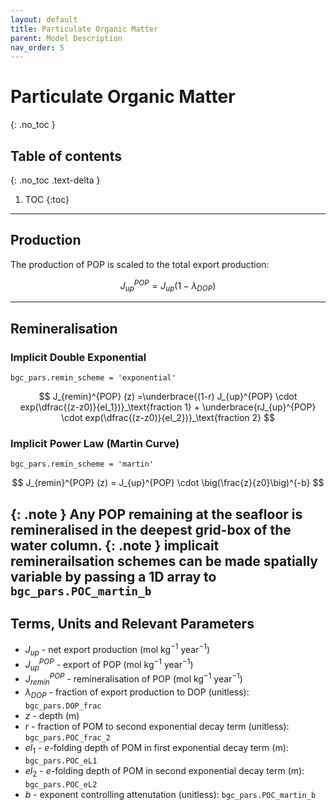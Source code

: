 ```yaml
---
layout: default
title: Particulate Organic Matter
parent: Model Description
nav_order: 5
---
```


# Particulate Organic Matter
{: .no_toc }

## Table of contents
{: .no_toc .text-delta }

1. TOC
{:toc}

---

## Production

The production of POP is scaled to the total export production:

$$ J_{up}^{POP} = J_{up} (1 - \lambda_{DOP}) $$

---

## Remineralisation

### Implicit Double Exponential 

`bgc_pars.remin_scheme = 'exponential'`

$$ J_{remin}^{POP} (z)  =\underbrace{(1-r) J_{up}^{POP} \cdot exp(\dfrac{(z-z0)}{el_1})}_\text{fraction 1} + \underbrace{rJ_{up}^{POP} \cdot exp(\dfrac{(z-z0)}{el_2})}_\text{fraction 2} $$

### Implicit Power Law (Martin Curve) 

`bgc_pars.remin_scheme = 'martin'`

$$ J_{remin}^{POP} (z) = J_{up}^{POP} \cdot \big(\frac{z}{z0}\big)^{-b} $$

{: .note } Any POP remaining at the seafloor is remineralised in the deepest grid-box of the water column.
{: .note } implicait reminerailsation schemes can be made spatially variable by passing a 1D array to `bgc_pars.POC_martin_b` 
---

## Terms, Units and Relevant Parameters

* $J_{up}$ - net export production (mol kg$^{-1}$ year$^{-1}$)
* $J_{up}^{POP}$ - export of POP (mol kg$^{-1}$ year$^{-1}$)
* $J_{remin}^{POP}$ - remineralisation of POP (mol kg$^{-1}$ year$^{-1}$)
* $\lambda_{DOP}$ - fraction of export production to DOP (unitless): `bgc_pars.DOP_frac`
* $z$ - depth (m)
* $r$ - fraction of POM to second exponential decay term (unitless): `bgc_pars.POC_frac_2` 
* $el_1$ - _e_-folding depth of POM in first exponential decay term (m): `bgc_pars.POC_eL1` 
* $el_2$ - _e_-folding depth of POM in second exponential decay term (m): `bgc_pars.POC_eL2` 
* $b$ - exponent controlling attenutation (unitless): `bgc_pars.POC_martin_b` 


